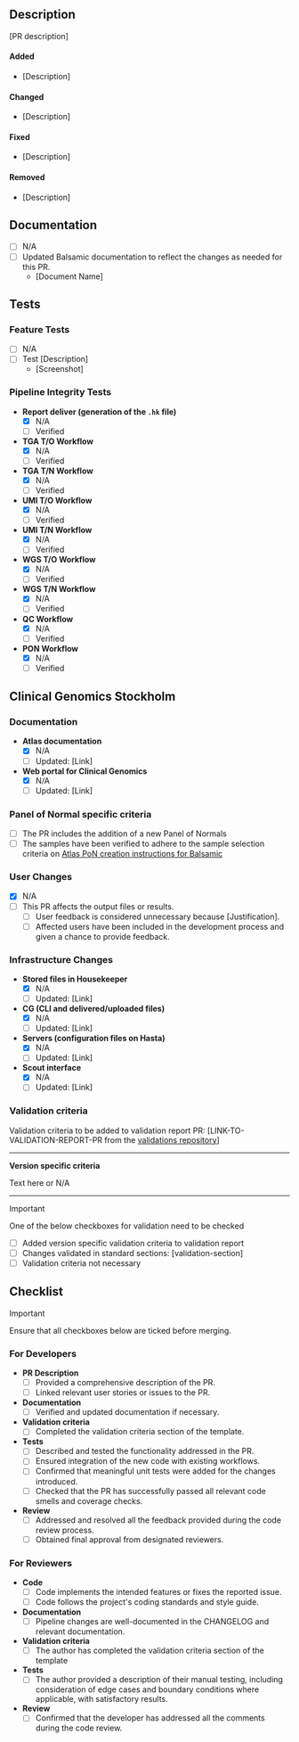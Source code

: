 ## Description

<!-- Provide a brief overview of your PR and link any relevant user stories or issues. -->

[PR description]

#### Added

- [Description]

#### Changed

- [Description]

#### Fixed

- [Description]

#### Removed

- [Description]

## Documentation

<!-- Link all added or updated documents. -->

- [ ] N/A
- [ ] Updated Balsamic documentation to reflect the changes as needed for this PR.
    - [Document Name]

## Tests

<!-- Describe in detail how you tested your changes to help reviewers validate the code. -->
<!-- Include screenshots or visual representations of your changes. -->

### Feature Tests

<!-- Include tests relevant to the changes in this PR. -->

- [ ] N/A
- [ ] Test [Description]
    - [Screenshot]

### Pipeline Integrity Tests

<!-- Include tests to verify the integrity of the different Balsamic workflows. -->

- **Report deliver (generation of the `.hk` file)**
    - [x] N/A
    - [ ] Verified
- **TGA T/O Workflow**
    - [x] N/A
    - [ ] Verified
- **TGA T/N Workflow**
    - [x] N/A
    - [ ] Verified
- **UMI T/O Workflow**
    - [x] N/A
    - [ ] Verified
- **UMI T/N Workflow**
    - [x] N/A
    - [ ] Verified
- **WGS T/O Workflow**
    - [x] N/A
    - [ ] Verified
- **WGS T/N Workflow**
    - [x] N/A
    - [ ] Verified
- **QC Workflow**
    - [x] N/A
    - [ ] Verified
- **PON Workflow**
    - [x] N/A
    - [ ] Verified

## Clinical Genomics Stockholm

<!-- Do not reveal clinical data, and if applicable, place it within the internal Google Drive directory. -->

### Documentation

<!-- Link related issues or PRs for necessary changes. -->

- **Atlas documentation**
    - [x] N/A
    - [ ] Updated: [Link]
- **Web portal for Clinical Genomics**
    - [x] N/A
    - [ ] Updated: [Link]

### Panel of Normal specific criteria

<!-- If the PR includes a new PoN adhere to the criteria below. -->

- [ ] The PR includes the addition of a new Panel of Normals
- [ ] The samples have been verified to adhere to the sample selection criteria on [Atlas PoN creation instructions for Balsamic](https://atlas.scilifelab.se/infrastructure/BALSAMIC/balsamic_pon/#procedure)

### User Changes

<!-- Please provide justification if you select N/A and the changes affect the output or results. -->

- [x] N/A
- [ ] This PR affects the output files or results.
    - [ ] User feedback is considered unnecessary because [Justification].
    - [ ] Affected users have been included in the development process and given a chance to provide feedback.

### Infrastructure Changes

<!-- Link related issues or PRs for necessary changes. -->
<!-- Make sure that the linked PRs include relevant tests. -->

- **Stored files in Housekeeper**
    - [x] N/A
    - [ ] Updated: [Link]
- **CG (CLI and delivered/uploaded files)**
    - [x] N/A
    - [ ] Updated: [Link]
- **Servers (configuration files on Hasta)**
    - [x] N/A
    - [ ] Updated: [Link]
- **Scout interface**
    - [x] N/A
    - [ ] Updated: [Link]

### Validation criteria

<!-- Create validation criteria for this PR or mark as unnecessary. -->

Validation criteria to be added to validation report PR: [LINK-TO-VALIDATION-REPORT-PR from the [validations repository](https://github.com/Clinical-Genomics/validations/)]

---
**Version specific criteria**

Text here or N/A

---


> [!IMPORTANT]
> One of the below checkboxes for validation need to be checked 

- [ ] Added version specific validation criteria to validation report
- [ ] Changes validated in standard sections: [validation-section]
- [ ] Validation criteria not necessary

## Checklist

> [!IMPORTANT]  
> Ensure that all checkboxes below are ticked before merging.

### For Developers

- **PR Description**
    - [ ] Provided a comprehensive description of the PR.
    - [ ] Linked relevant user stories or issues to the PR.
- **Documentation**
    - [ ] Verified and updated documentation if necessary.
- **Validation criteria**
    - [ ] Completed the validation criteria section of the template.
- **Tests**
    - [ ] Described and tested the functionality addressed in the PR.
    - [ ] Ensured integration of the new code with existing workflows.
    - [ ] Confirmed that meaningful unit tests were added for the changes introduced.
    - [ ] Checked that the PR has successfully passed all relevant code smells and coverage checks.
- **Review**
    - [ ] Addressed and resolved all the feedback provided during the code review process.
    - [ ] Obtained final approval from designated reviewers.

### For Reviewers

- **Code**
    - [ ] Code implements the intended features or fixes the reported issue.
    - [ ] Code follows the project's coding standards and style guide.
- **Documentation**
    - [ ] Pipeline changes are well-documented in the CHANGELOG and relevant documentation.
- **Validation criteria**
    - [ ] The author has completed the validation criteria section of the template
- **Tests**
    - [ ] The author provided a description of their manual testing, including consideration of edge cases and boundary
      conditions where applicable, with satisfactory results.
- **Review**
    - [ ] Confirmed that the developer has addressed all the comments during the code review.

<!-- Add any other relevant information or specific checks necessary for your PR. -->
